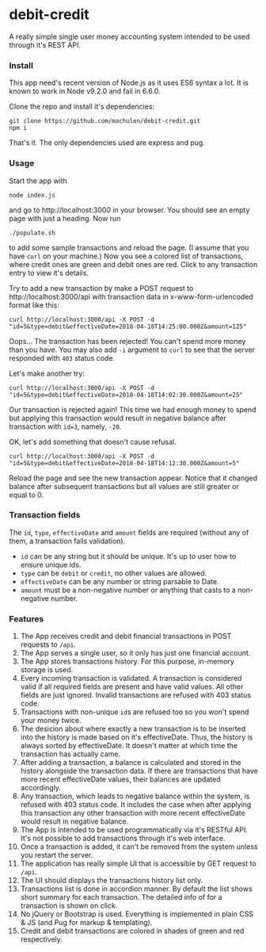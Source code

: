 # debit-credit
A really simple single user money accounting system intended to be used through it's REST API.

### Install
This app need's recent version of Node.js as it uses ES6 syntax a lot. It is known to work in Node v9.2.0 and fail in 6.6.0.

Clone the repo and install it's dependencies:
```
git clone https://github.com/machulen/debit-credit.git
npm i
```
That's it. The only dependencies used are express and pug.

### Usage
Start the app with
```
node index.js
```
and go to http://localhost:3000 in your browser. You should see an empty page with just a heading. Now run
```
./populate.sh
```
to add some sample transactions and reload the page. (I assume that you have `curl` on your machine.) Now you see a colored list of transactions, where credit ones are green and debit ones are red. Click to any transaction entry to view it's details.

Try to add a new transaction by make a POST request to http://localhost:3000/api with transaction data in x-www-form-urlencoded format like this:
```
curl http://localhost:3000/api -X POST -d "id=5&type=debit&effectiveDate=2018-04-18T14:25:00.000Z&amount=125"
```
Oops... The transaction has been rejected! You can't spend more money than you have. You may also add `-i` argument to `curl` to see that the server responded with `403` status code.

Let's make another try:
```
curl http://localhost:3000/api -X POST -d "id=5&type=debit&effectiveDate=2018-04-18T14:02:30.000Z&amount=25"
```
Our transaction is rejected again! This time we had enough money to spend but applying this transaction would result in negative balance after transaction with `id=3`, namely, `-20`.

OK, let's add something that doesn't cause refusal.
```
curl http://localhost:3000/api -X POST -d "id=5&type=debit&effectiveDate=2018-04-18T14:12:30.000Z&amount=5"
```
Reload the page and see the new transaction appear. Notice that it changed balance after subsequent transactions but all values are still greater or equal to 0.

### Transaction fields
The `id`, `type`, `effectiveDate` and `amount` fields are required (without any of them, a transaction fails validation).
* `id` can be any string but it should be unique. It's up to user how to ensure unique ids.
* `type` can be `debit` or `credit`, no other values are allowed.
* `effectiveDate` can be any number or string parsable to Date.
* `amount` must be a non-negative number or anything that casts to a non-negative number.

### Features
1. The App receives credit and debit financial transactions in POST requests to `/api`.
2. The App serves a single user, so it only has just one financial account.
3. The App stores transactions history. For this purpose, in-memory storage is used.
4. Every incoming transaction is validated. A transaction is considered valid if all required fields are present and have valid values. All other fields are just ignored. Invalid transactions are refused with 403 status code.
5. Transactions with non-unique `id`s are refused too so you won't spend your money twice.
6. The desicion about where exactly a new transaction is to be inserted into the history is made based on it's effectiveDate. Thus, the history is always sorted by effectiveDate. It doesn't matter at which time the transaction has actually came.
7. After adding a transaction, a balance is calculated and stored in the history alongside the transaction data. If there are transactions that have more recent effectiveDate values, their balances are updated accordingly.
8. Any transaction, which leads to negative balance within the system, is refused with 403 status code. It includes the case when after applying this transaction any other transaction with more recent effectiveDate would result in negative balance.
9. The App is intended to be used programmatically via it's RESTful API. It's not possible to add transactions through it's web interface.
10. Once a transaction is added, it can't be removed from the system unless you restart the server.
11. The application has really simple UI that is accessible by GET request to `/api`.
12. The UI should displays the transactions history list only.
13. Transactions list is done in accordion manner. By default the list shows short summary for each transaction. The detailed info of for a transaction is shown on click.
14. No jQuery or Bootstrap is used. Everything is implemented in plain CSS & JS (and Pug for markup & templating).
15. Credit and debit transactions are colored in shades of green and red respectively.
